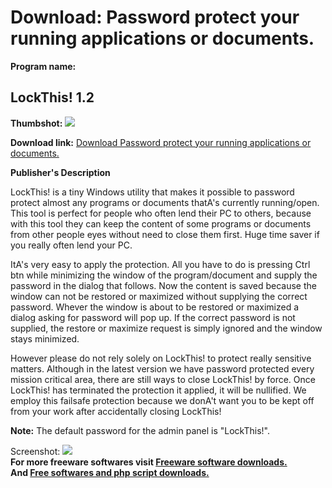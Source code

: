 # Download: Password protect your running applications or documents.

**Program name:**

## LockThis! 1.2

  
**Thumbshot:** ![](http://www.freewarefiles.com/screenshot/lock_this_md.gif)   
  
**Download link:** [Download Password protect your running applications or documents.](http://freesoftwares.boysofts.com/LockThis_program_53295.html)  
  


**Publisher's Description**  
  


LockThis! is a tiny Windows utility that makes it possible to password protect almost any programs or documents thatA's currently running/open. This tool is perfect for people who often lend their PC to others, because with this tool they can keep the content of some programs or documents from other people eyes without need to close them first. Huge time saver if you really often lend your PC. 

ItA's very easy to apply the protection. All you have to do is pressing Ctrl btn while minimizing the window of the program/document and supply the password in the dialog that follows. Now the content is saved because the window can not be restored or maximized without supplying the correct password. Whever the window is about to be restored or maximized a dialog asking for password will pop up. If the correct password is not supplied, the restore or maximize request is simply ignored and the window stays minimized.

However please do not rely solely on LockThis! to protect really sensitive matters. Although in the latest version we have password protected every mission critical area, there are still ways to close LockThis! by force. Once LockThis! has terminated the protection it applied, it will be nullified. We employ this failsafe protection because we donA't want you to be kept off from your work after accidentally closing LockThis!

**Note:** The default password for the admin panel is "LockThis!".

  
  
Screenshot: ![](http://www.freewarefiles.com/screenshot/lock_this.gif)   
**For more freeware softwares visit [Freeware software downloads.](http://freesoftwares.boysofts.com/)**   
**And [Free softwares and php script downloads.](http://www.boysofts.com/)**
